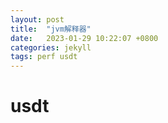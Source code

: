 ```yaml
---
layout: post
title:  "jvm解释器"
date:   2023-01-29 10:22:07 +0800
categories: jekyll
tags: perf usdt
---
```


# usdt